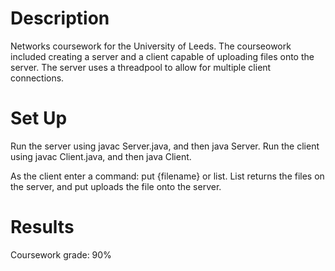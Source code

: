 # Description

Networks coursework for the University of Leeds. The courseowork included creating a server and a client capable of uploading files onto the server. The server uses a threadpool to allow for multiple client connections. 

# Set Up

Run the server using javac Server.java, and then java Server. 
Run the client using javac Client.java, and then java Client.

As the client enter a command: put {filename} or list. List returns the files on the server, and put uploads the file onto the server. 

# Results

Coursework grade: 90%
